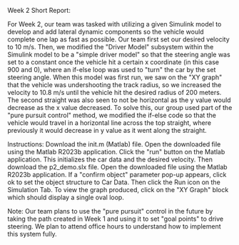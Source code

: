 Week 2 Short Report:

For Week 2, our team was tasked with utilizing a given Simulink model to develop and add lateral dynamic components so the vehicle would complete one lap as fast as possible. Our team first set our desired velocity to 10 m/s. Then, we modified the "Driver Model" subsystem within the Simulink model to be a "simple driver model" so that the steering angle was set to a constant once the vehicle hit a certain x coordinate (in this case 900 and 0), where an if-else loop was used to "turn" the car by the set steering angle. When this model was first run, we saw on the "XY graph" that the vehicle was undershooting the track radius, so we increased the velocity to 10.8 m/s until the vehicle hit the desired radius of 200 meters. The second straight was also seen to not be horizontal as the y value would decrease as the x value decreased. To solve this, our group used part of the "pure pursuit control" method, we modified the if-else code so that the vehicle would travel in a horizontal line across the top straight, where previously it would decrease in y value as it went along the straight. 

Instructions:
Download the init.m (Matlab) file. Open the downloaded file using the Matlab R2023b application. Click the "run" button on the Matlab application. This initializes the car data and the desired velocity. Then download the p2_demo.slx file. Open the downloaded file using the Matlab R2023b application. If a "confirm object" parameter pop-up appears, click ok to set the object structure to Car Data. Then click the Run icon on the Simulation Tab. To view the graph produced, click on the "XY Graph" block which should display a single oval loop.   

Note: Our team plans to use the "pure pursuit" control in the future by taking the path created in Week 1 and using it to set "goal points" to drive steering. We plan to attend office hours to understand how to implement this system fully. 
